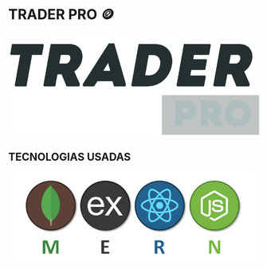 # TRADER PRO :coin:

![TRADER PRO ](src/images/logo.png)

## TECNOLOGIAS USADAS 

![TRADER PRO ](src/images/mern.png)
